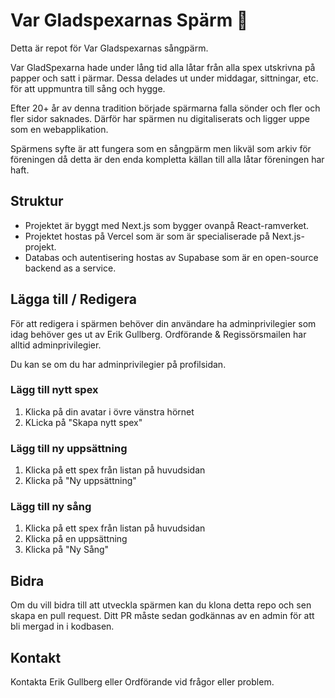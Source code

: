# Var Gladspexarnas Spärm 🍍

Detta är repot för Var Gladspexarnas sångpärm.

Var GladSpexarna hade under lång tid alla låtar från alla spex utskrivna på papper och satt i pärmar. Dessa delades ut under middagar, sittningar, etc. för att uppmuntra till sång och hygge.

Efter 20+ år av denna tradition började spärmarna falla sönder och fler och fler sidor saknades. 
Därför har spärmen nu digitaliserats och ligger uppe som en webapplikation.

Spärmens syfte är att fungera som en sångpärm men likväl som arkiv för föreningen då detta är den enda kompletta källan till alla låtar föreningen har haft.

## Struktur

- Projektet är byggt med Next.js som bygger ovanpå React-ramverket.
- Projektet hostas på Vercel som är som är specialiserade på Next.js-projekt. 
- Databas och autentisering hostas av Supabase som är en open-source backend as a service.


## Lägga till / Redigera
För att redigera i spärmen behöver din användare ha adminprivilegier som idag behöver ges ut av Erik Gullberg.
Ordförande & Regissörsmailen har alltid adminprivilegier.

Du kan se om du har adminprivilegier på profilsidan.

### Lägg till nytt spex
1. Klicka på din avatar i övre vänstra hörnet
2. KLicka på "Skapa nytt spex"

### Lägg till ny uppsättning
1. Klicka på ett spex från listan på huvudsidan
2. Klicka på "Ny uppsättning"

### Lägg till ny sång
1. Klicka på ett spex från listan på huvudsidan
2. Klicka på en uppsättning
3. Klicka på "Ny Sång"

## Bidra
Om du vill bidra till att utveckla spärmen kan du klona detta repo och sen skapa en pull request. 
Ditt PR måste sedan godkännas av en admin för att bli mergad in i kodbasen.

## Kontakt
Kontakta Erik Gullberg eller Ordförande vid frågor eller problem.
